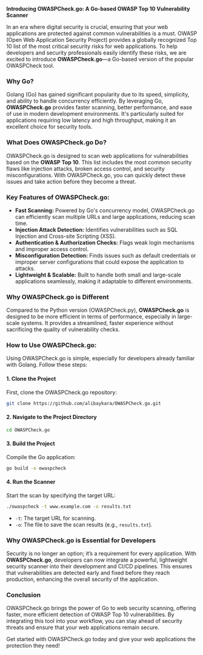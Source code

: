 **Introducing OWASPCheck.go: A Go-based OWASP Top 10 Vulnerability Scanner**

In an era where digital security is crucial, ensuring that your web applications are protected against common vulnerabilities is a must. OWASP (Open Web Application Security Project) provides a globally recognized Top 10 list of the most critical security risks for web applications. To help developers and security professionals easily identify these risks, we are excited to introduce **OWASPCheck.go**—a Go-based version of the popular OWASPCheck tool.

### Why Go?
Golang (Go) has gained significant popularity due to its speed, simplicity, and ability to handle concurrency efficiently. By leveraging Go, **OWASPCheck.go** provides faster scanning, better performance, and ease of use in modern development environments. It's particularly suited for applications requiring low latency and high throughput, making it an excellent choice for security tools.

### What Does OWASPCheck.go Do?
OWASPCheck.go is designed to scan web applications for vulnerabilities based on the **OWASP Top 10**. This list includes the most common security flaws like injection attacks, broken access control, and security misconfigurations. With OWASPCheck.go, you can quickly detect these issues and take action before they become a threat.

### Key Features of OWASPCheck.go:
- **Fast Scanning:** Powered by Go's concurrency model, OWASPCheck.go can efficiently scan multiple URLs and large applications, reducing scan time.
- **Injection Attack Detection:** Identifies vulnerabilities such as SQL Injection and Cross-site Scripting (XSS).
- **Authentication & Authorization Checks:** Flags weak login mechanisms and improper access control.
- **Misconfiguration Detection:** Finds issues such as default credentials or improper server configurations that could expose the application to attacks.
- **Lightweight & Scalable:** Built to handle both small and large-scale applications seamlessly, making it adaptable to different environments.

### Why OWASPCheck.go is Different
Compared to the Python version (OWASPCheck.py), **OWASPCheck.go** is designed to be more efficient in terms of performance, especially in large-scale systems. It provides a streamlined, faster experience without sacrificing the quality of vulnerability checks.

### How to Use OWASPCheck.go:
Using OWASPCheck.go is simple, especially for developers already familiar with Golang. Follow these steps:

#### 1. Clone the Project
First, clone the OWASPCheck.go repository:

```bash
git clone https://github.com/alibaykara/OWASPCheck.go.git
```

#### 2. Navigate to the Project Directory
```bash
cd OWASPCheck.go
```

#### 3. Build the Project
Compile the Go application:

```bash
go build -o owaspcheck
```

#### 4. Run the Scanner
Start the scan by specifying the target URL:

```bash
./owaspcheck -t www.example.com -o results.txt
```

- `-t`: The target URL for scanning.
- `-o`: The file to save the scan results (e.g., `results.txt`).

### Why OWASPCheck.go is Essential for Developers
Security is no longer an option; it’s a requirement for every application. With **OWASPCheck.go**, developers can now integrate a powerful, lightweight security scanner into their development and CI/CD pipelines. This ensures that vulnerabilities are detected early and fixed before they reach production, enhancing the overall security of the application.

### Conclusion
OWASPCheck.go brings the power of Go to web security scanning, offering faster, more efficient detection of OWASP Top 10 vulnerabilities. By integrating this tool into your workflow, you can stay ahead of security threats and ensure that your web applications remain secure.

Get started with OWASPCheck.go today and give your web applications the protection they need!
